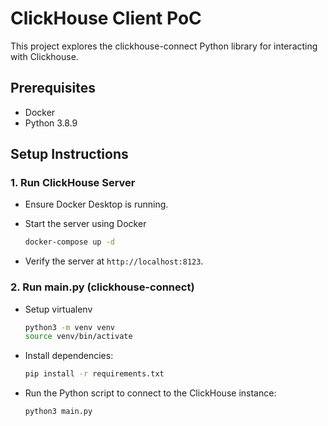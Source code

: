 # ClickHouse Client PoC

This project explores the clickhouse-connect Python library for interacting with Clickhouse.

## Prerequisites
- Docker
- Python 3.8.9

## Setup Instructions
### 1. Run ClickHouse Server
- Ensure Docker Desktop is running.

- Start the server using Docker
   ```bash
   docker-compose up -d
   ```

- Verify the server at `http://localhost:8123`.

### 2. Run main.py (clickhouse-connect)
- Setup virtualenv
   ```bash
   python3 -m venv venv
   source venv/bin/activate
   ```
- Install dependencies:
   ```bash
   pip install -r requirements.txt
   ```

- Run the Python script to connect to the ClickHouse instance:
   ```bash
   python3 main.py
   ```